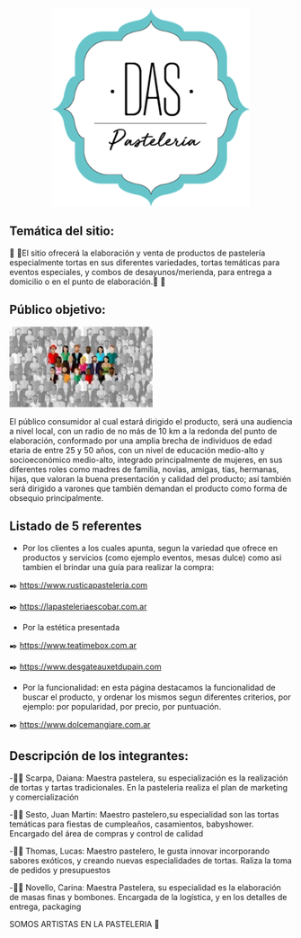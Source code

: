 
 <div align="center"> <img width="350" height ="350" src ="https://github.com/carinnovello/probando/blob/main/DAS_logo.png"> </div>


## Temática del sitio:
:cake: :pie:El sitio ofrecerá la  elaboración y venta de productos de pastelería especialmente tortas en sus diferentes variedades, tortas temáticas para eventos especiales, y combos de desayunos/merienda, para entrega a domicilio o en el punto de elaboración.:birthday: :cupcake:
## Público objetivo:
<img width="255" height ="143.4" src = "https://github.com/carinnovello/probando/blob/main/publico_objetivo.jpg">

El público consumidor al cual estará dirigido el producto, será una audiencia a nivel local, con un radio de no más de 10 km a la redonda del punto de elaboración, conformado por una amplia brecha de individuos de edad etaria de entre 25 y 50 años, con un nivel de educación medio-alto y socioeconómico medio-alto, integrado principalmente de mujeres, en sus diferentes roles como madres de familia, novias, amigas, tías, hermanas, hijas,  que valoran la buena presentación y calidad del producto; así también será dirigido a varones que también demandan el producto como forma de obsequio principalmente. 
## Listado de 5 referentes
- Por los clientes a los cuales apunta, segun la variedad que ofrece en productos y servicios (como ejemplo eventos, mesas dulce) como asi tambien el brindar una guía para realizar la compra:

:black_nib: https://www.rusticapasteleria.com
 
:black_nib: https://lapasteleriaescobar.com.ar

- Por la estética presentada

:black_nib: https://www.teatimebox.com.ar 

:black_nib: https://www.desgateauxetdupain.com

- Por la funcionalidad: en esta página destacamos la funcionalidad de buscar el producto, y ordenar los mismos segun diferentes criterios, por ejemplo: por popularidad, por precio, por puntuación.

:black_nib: https://www.dolcemangiare.com.ar

## Descripción de los integrantes:

-:woman_cook: Scarpa, Daiana: Maestra pastelera, su especialización es  la realización de tortas y tartas tradicionales. En la pasteleria realiza el plan de marketing y comercialización

-:man_cook: Sesto, Juan Martin: Maestro pastelero,su especialidad son las tortas temáticas para fiestas de cumpleaños, casamientos, babyshower. Encargado del área de compras y control de calidad

-:man_cook: Thomas, Lucas: Maestro pastelero, le gusta innovar incorporando sabores exóticos, y creando nuevas especialidades de tortas. Raliza la toma de pedidos y presupuestos

-:woman_cook: Novello, Carina: Maestra Pastelera, su especialidad es la elaboración de masas finas y bombones. Encargada de la logística, y en los detalles de entrega, packaging  
                 
SOMOS ARTISTAS EN LA PASTELERIA :art:

